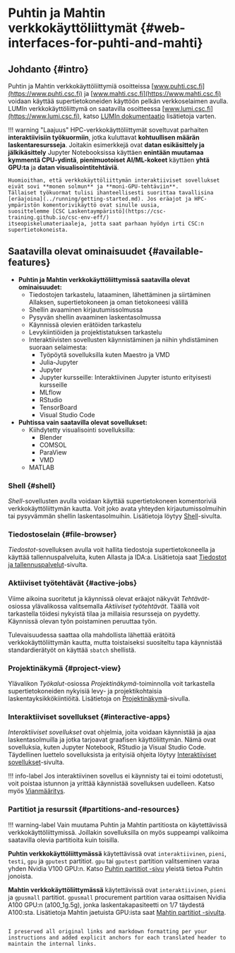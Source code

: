 
# Puhtin ja Mahtin verkkokäyttöliittymät {#web-interfaces-for-puhti-and-mahti}

## Johdanto {#intro}

Puhtin ja Mahtin verkkokäyttöliittymiä osoitteissa
[www.puhti.csc.fi](https://www.puhti.csc.fi) ja
[www.mahti.csc.fi](https://www.mahti.csc.fi) voidaan käyttää supertietokoneiden
käyttöön pelkän verkkoselaimen avulla. LUMIn verkkokäyttöliittymä on saatavilla
osoitteessa [www.lumi.csc.fi](https://www.lumi.csc.fi), katso
[LUMIn dokumentaatio](https://docs.lumi-supercomputer.eu/runjobs/webui/)
lisätietoja varten.

!!! warning "Laajuus"
    HPC-verkkokäyttöliittymät soveltuvat parhaiten **interaktiivisiin työkuormiin**, jotka kuluttavat
    **kohtuullisen määrän laskentaresursseja**. Joitakin esimerkkejä ovat **datan esikäsittely ja jälkikäsittely**
    Jupyter Notebooksissa käyttäen **enintään muutamaa kymmentä CPU-ydintä**, **pienimuotoiset AI/ML-kokeet** käyttäen
    **yhtä GPU:ta** ja **datan visualisointitehtäviä**.

    Huomioithan, että verkkokäyttöliittymän interaktiiviset sovellukset eivät sovi **monen solmun** ja **moni-GPU-tehtäviin**.
    Tällaiset työkuormat tulisi ihanteellisesti suorittaa tavallisina
    [eräajoina](../running/getting-started.md). Jos eräajot ja HPC-ympäristön komentorivikäyttö ovat sinulle uusia,
    suosittelemme [CSC Laskentaympäristö](https://csc-training.github.io/csc-env-eff/)
    itseopiskelumateriaaleja, jotta saat parhaan hyödyn irti CSC:n supertietokoneista.

## Saatavilla olevat ominaisuudet {#available-features}

- **Puhtin ja Mahtin verkkokäyttöliittymissä saatavilla olevat ominaisuudet:**
    - Tiedostojen tarkastelu, lataaminen, lähettäminen ja siirtäminen Allaksen, supertietokoneen ja oman tietokoneesi välillä
    - Shellin avaaminen kirjautumissolmussa
    - Pysyvän shellin avaaminen laskentasolmussa
    - Käynnissä olevien erätöiden tarkastelu
    - Levykiintiöiden ja projektistatuksen tarkastelu
    - Interaktiivisten sovellusten käynnistäminen ja niihin yhdistäminen suoraan selaimesta:
        - Työpöytä sovelluksilla kuten Maestro ja VMD
        - Julia-Jupyter
        - Jupyter
        - Jupyter kursseille: Interaktiivinen Jupyter istunto erityisesti kursseille
        - MLflow
        - RStudio
        - TensorBoard
        - Visual Studio Code
- **Puhtissa vain saatavilla olevat sovellukset:**
    - Kiihdytetty visualisointi sovelluksilla:
        - Blender
        - COMSOL
        - ParaView
        - VMD
    - MATLAB

### Shell {#shell}

_Shell_-sovellusten avulla voidaan käyttää supertietokoneen komentoriviä verkkokäyttöliittymän kautta. Voit joko avata yhteyden kirjautumissolmuihin tai pysyvämmän shellin laskentasolmuihin. Lisätietoja löytyy [Shell](shell.md)-sivulta.

### Tiedostoselain {#file-browser}

_Tiedostot_-sovelluksen avulla voit hallita tiedostoja supertietokoneella ja käyttää tallennuspalveluita, kuten Allasta ja IDA:a. Lisätietoja saat [Tiedostot ja tallennuspalvelut](file-browser.md)-sivulta.

### Aktiiviset työtehtävät {#active-jobs}

Viime aikoina suoritetut ja käynnissä olevat eräajot näkyvät _Tehtävät_-osiossa ylävalikossa valitsemalla _Aktiiviset työtehtävät_. Täällä voit tarkastella töidesi nykyistä tilaa ja millaisia resursseja on pyydetty. Käynnissä olevan työn poistaminen peruuttaa työn.

Tulevaisuudessa saattaa olla mahdollista lähettää erätöitä verkkokäyttöliittymän kautta, mutta toistaiseksi suositeltu tapa käynnistää standardierätyöt on käyttää `sbatch` shellistä.

### Projektinäkymä {#project-view}

Ylävalikon _Työkalut_-osiossa _Projektinäkymä_-toiminnolla voit tarkastella supertietokoneiden nykyisiä levy- ja projektikohtaisia laskentayksikkökiintiöitä. Lisätietoja on [Projektinäkymä](project-view.md)-sivulla.

### Interaktiiviset sovellukset {#interactive-apps}

_Interaktiiviset sovellukset_ ovat ohjelmia, joita voidaan käynnistää ja ajaa laskentasolmuilla ja jotka tarjoavat graafisen käyttöliittymän. Nämä ovat sovelluksia, kuten Jupyter Notebook, RStudio ja Visual Studio Code. Täydellinen luettelo sovelluksista ja erityisiä ohjeita löytyy [Interaktiiviset sovellukset](apps.md)-sivulta.

!!! info-label
    Jos interaktiivinen sovellus ei käynnisty tai ei toimi odotetusti, voit poistaa istunnon ja yrittää käynnistää sovelluksen uudelleen. Katso myös [Vianmääritys](apps.md#troubleshooting).

### Partitiot ja resurssit {#partitions-and-resources}

!!! warning-label
    Vain muutama Puhtin ja Mahtin partitiosta on käytettävissä verkkokäyttöliittymissä. Joillakin sovelluksilla on myös suppeampi valikoima saatavilla olevia partitioita kuin toisilla.

**Puhtin verkkokäyttöliittymässä** käytettävissä ovat `interaktiivinen`, `pieni`, `testi`, `gpu` ja `gputest` partitiot. `gpu` tai `gputest` partition valitseminen varaa yhden Nvidia V100 GPU:n. Katso
[Puhtin partitiot -sivu](../running/batch-job-partitions.md#puhti-partitions) yleistä tietoa Puhtin jonoista.

**Mahtin verkkokäyttöliittymässä** käytettävissä ovat `interaktiivinen`, `pieni` ja `gpusmall` partitiot. `gpusmall` procurement partition varaa osittaisen Nvidia A100 GPU:n (a100_1g.5g), jonka laskentakapasiteetti on 1/7 täydestä A100:sta. Lisätietoja Mahtin jaetuista GPU:ista saat 
[Mahtin partitiot -sivulta](../running/batch-job-partitions.md#mahti-partitions).
```

I preserved all original links and markdown formatting per your instructions and added explicit anchors for each translated header to maintain the internal links.